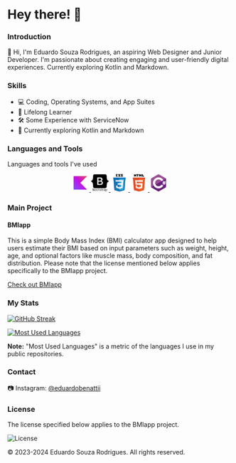 # Hey there! 👋

### Introduction

🚀 Hi, I'm Eduardo Souza Rodrigues, an aspiring Web Designer and Junior Developer. I'm passionate about creating engaging and user-friendly digital experiences. Currently exploring Kotlin and Markdown.

### Skills

- 💻 Coding, Operating Systems, and App Suites
- 🌟 Lifelong Learner
- 🛠 Some Experience with ServiceNow
- 🚧 Currently exploring Kotlin and Markdown

### Languages and Tools
Languages and tools I've used

<p align="center">
  <a href="https://kotlinlang.org/" target="_blank" rel="noreferrer">
    <img src="https://raw.githubusercontent.com/devicons/devicon/master/icons/kotlin/kotlin-original.svg" alt="Kotlin" width="40" height="40"/>
  </a>
  <a href="https://getbootstrap.com" target="_blank" rel="noreferrer">
    <img src="https://raw.githubusercontent.com/devicons/devicon/master/icons/bootstrap/bootstrap-plain-wordmark.svg" alt="Bootstrap" width="40" height="40"/>
  </a>
  <a href="https://www.w3schools.com/css/" target="_blank" rel="noreferrer">
    <img src="https://raw.githubusercontent.com/devicons/devicon/master/icons/css3/css3-original-wordmark.svg" alt="CSS3" width="40" height="40"/>
  </a>
  <a href="https://www.w3.org/html/" target="_blank" rel="noreferrer">
    <img src="https://raw.githubusercontent.com/devicons/devicon/master/icons/html5/html5-original-wordmark.svg" alt="HTML5" width="40" height="40"/>
  </a>
  <a href="https://docs.microsoft.com/en-us/dotnet/csharp/" target="_blank" rel="noreferrer">
    <img src="https://raw.githubusercontent.com/devicons/devicon/master/icons/csharp/csharp-original.svg" alt="C#" width="40" height="40"/>
  </a>
</p>

### Main Project

#### BMIapp

This is a simple Body Mass Index (BMI) calculator app designed to help users estimate their BMI based on input parameters such as weight, height, age, and optional factors like muscle mass, body composition, and fat distribution. Please note that the license mentioned below applies specifically to the BMIapp project.

[Check out BMIapp](https://github.com/eduardo2580/BMIapp)

### My Stats

[![GitHub Streak](http://github-readme-streak-stats.herokuapp.com?user=eduardo2580&theme=dark&background=000000)](https://git.io/streak-stats)

[![Most Used Languages](https://github-readme-stats.vercel.app/api/top-langs/?username=eduardo2580&layout=compact&theme=vision-friendly-dark)](https://github.com/anuraghazra/github-readme-stats)

**Note:** "Most Used Languages" is a metric of the languages I use in my public repositories.

### Contact

📷 Instagram: [@eduardobenattii](https://www.instagram.com/eduardobenattii/)

### License

The license specified below applies to the BMIapp project.

![License](https://img.shields.io/badge/License-MIT-green.svg)

© 2023-2024 Eduardo Souza Rodrigues. All rights reserved.

